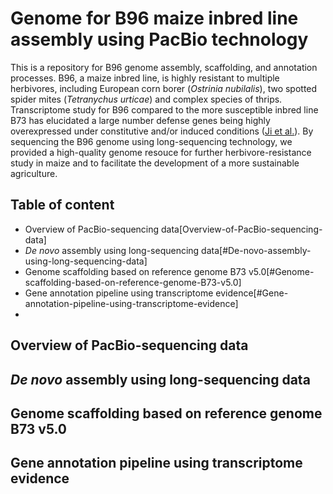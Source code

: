 # Genome for B96 maize inbred line assembly using PacBio technology

This is a repository for B96 genome assembly, scaffolding, and annotation processes. B96, a maize inbred line, is highly resistant to multiple herbivores, including European corn borer (<i>Ostrinia nubilalis</i>), two spotted spider mites (<i>Tetranychus urticae</i>) and complex species of thrips. Transcriptome study for B96 compared to the more susceptible inbred line B73 has elucidated a large number defense genes being highly overexpressed under constitutive and/or induced conditions ([Ji et al.]()). By sequencing the B96 genome using long-sequencing technology, we provided a high-quality genome resouce for further herbivore-resistance study in maize and to facilitate the development of a more sustainable agriculture.

## Table of content

- Overview of PacBio-sequencing data[Overview-of-PacBio-sequencing-data]
- <i>De novo</i> assembly using long-sequencing data[#De-novo-assembly-using-long-sequencing-data]
- Genome scaffolding based on reference genome B73 v5.0[#Genome-scaffolding-based-on-reference-genome-B73-v5.0]
- Gene annotation pipeline using transcriptome evidence[#Gene-annotation-pipeline-using-transcriptome-evidence]
- 

## Overview of PacBio-sequencing data


## <i>De novo</i> assembly using long-sequencing data

## Genome scaffolding based on reference genome B73 v5.0

## Gene annotation pipeline using transcriptome evidence

##
